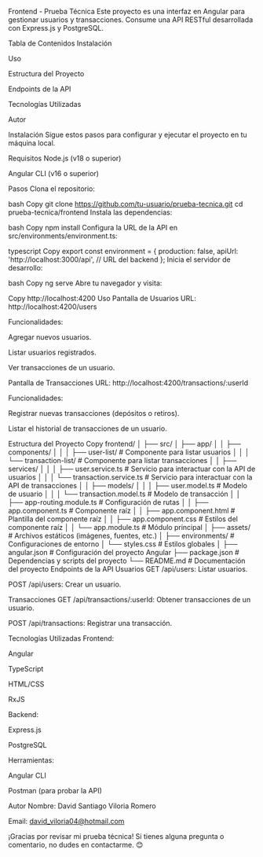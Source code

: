 Frontend - Prueba Técnica
Este proyecto es una interfaz en Angular para gestionar usuarios y transacciones. Consume una API RESTful desarrollada con Express.js y PostgreSQL.

Tabla de Contenidos
Instalación

Uso

Estructura del Proyecto

Endpoints de la API

Tecnologías Utilizadas

Autor

Instalación
Sigue estos pasos para configurar y ejecutar el proyecto en tu máquina local.

Requisitos
Node.js (v18 o superior)

Angular CLI (v16 o superior)

Pasos
Clona el repositorio:

bash
Copy
git clone https://github.com/tu-usuario/prueba-tecnica.git
cd prueba-tecnica/frontend
Instala las dependencias:

bash
Copy
npm install
Configura la URL de la API en src/environments/environment.ts:

typescript
Copy
export const environment = {
  production: false,
  apiUrl: 'http://localhost:3000/api', // URL del backend
};
Inicia el servidor de desarrollo:

bash
Copy
ng serve
Abre tu navegador y visita:

Copy
http://localhost:4200
Uso
Pantalla de Usuarios
URL: http://localhost:4200/users

Funcionalidades:

Agregar nuevos usuarios.

Listar usuarios registrados.

Ver transacciones de un usuario.

Pantalla de Transacciones
URL: http://localhost:4200/transactions/:userId

Funcionalidades:

Registrar nuevas transacciones (depósitos o retiros).

Listar el historial de transacciones de un usuario.

Estructura del Proyecto
Copy
frontend/
│
├── src/
│   ├── app/
│   │   ├── components/
│   │   │   ├── user-list/                 # Componente para listar usuarios
│   │   │   └── transaction-list/          # Componente para listar transacciones
│   │   ├── services/
│   │   │   ├── user.service.ts            # Servicio para interactuar con la API de usuarios
│   │   │   └── transaction.service.ts     # Servicio para interactuar con la API de transacciones
│   │   ├── models/
│   │   │   ├── user.model.ts              # Modelo de usuario
│   │   │   └── transaction.model.ts       # Modelo de transacción
│   │   ├── app-routing.module.ts          # Configuración de rutas
│   │   ├── app.component.ts               # Componente raíz
│   │   ├── app.component.html             # Plantilla del componente raíz
│   │   ├── app.component.css              # Estilos del componente raíz
│   │   └── app.module.ts                  # Módulo principal
│   ├── assets/                            # Archivos estáticos (imágenes, fuentes, etc.)
│   ├── environments/                      # Configuraciones de entorno
│   └── styles.css                         # Estilos globales
│
├── angular.json                           # Configuración del proyecto Angular
├── package.json                           # Dependencias y scripts del proyecto
└── README.md                              # Documentación del proyecto
Endpoints de la API
Usuarios
GET /api/users: Listar usuarios.

POST /api/users: Crear un usuario.

Transacciones
GET /api/transactions/:userId: Obtener transacciones de un usuario.

POST /api/transactions: Registrar una transacción.

Tecnologías Utilizadas
Frontend:

Angular

TypeScript

HTML/CSS

RxJS

Backend:

Express.js

PostgreSQL

Herramientas:

Angular CLI

Postman (para probar la API)

Autor
Nombre: David Santiago Viloria Romero

Email: david_viloria04@hotmail.com

¡Gracias por revisar mi prueba técnica! Si tienes alguna pregunta o comentario, no dudes en contactarme. 😊

